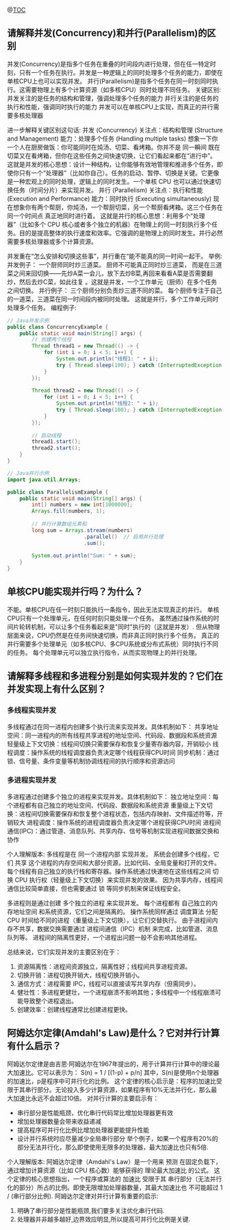 @[TOC](并发和并行)

## 请解释并发(Concurrency)和并行(Parallelism)的区别
并发(Concurrency)是指多个任务在重叠的时间段内进行处理，但在任一特定时刻，只有一个任务在执行。并发是一种逻辑上的同时处理多个任务的能力，即使在单核CPU上也可以实现并发。
并行(Parallelism)是指多个任务在同一时刻同时执行。这需要物理上有多个计算资源（如多核CPU）同时处理不同任务。
关键区别:
并发关注的是任务的结构和管理，强调处理多个任务的能力
并行关注的是任务的执行和性能，强调同时执行的能力
并发可以在单核CPU上实现，而真正的并行需要多核处理器

进一步解释关键区别这句话:
并发 (Concurrency)
关注点：结构和管理 (Structure and Management)
能力：处理多个任务 (Handling multiple tasks)
想象一下你一个人在厨房做饭：你可能同时在炖汤、切菜、看烤箱。你并不是 同一瞬间 既在切菜又在看烤箱，但你在这些任务之间快速切换，让它们看起来都在“进行中”。
这就是并发的核心思想：设计一种结构，让你能够有效地管理和推进多个任务，即使你只有一个“处理器”（比如你自己）。任务的启动、暂停、切换是关键。它更像是一种宏观上的同时处理，逻辑上的同时发生。一个单核 CPU 也可以通过快速切换任务（时间分片）来实现并发。
并行 (Parallelism)
关注点：执行和性能 (Execution and Performance)
能力：同时执行 (Executing simultaneously)
现在想象你有两个帮厨，你炖汤，一个帮厨切菜，另一个帮厨看烤箱。这三个任务在 同一个时间点 真正地同时进行着。
这就是并行的核心思想：利用多个“处理器”（比如多个 CPU 核心或者多个独立的机器）在物理上的同一时刻执行多个任务。目的是提高整体的执行速度和效率。它强调的是物理上的同时发生。并行必然需要多核处理器或多个计算资源。

并发重在“怎么安排和切换这些事”，并行重在“能不能真的同一时间一起干。
举例:
并发例子：
一个厨师同时炒三道菜。
厨师不可能真正同时炒三道菜，
而是在三道菜之间来回切换——先炒A菜一会儿，放下去炒B菜,再回来看看A菜是否需要翻炒，然后去炒C菜，如此往复
。这就是并发，一个工作单元（厨师）在多个任务之间切换。
并行例子：
三个厨师分别负责炒三道不同的菜。
每个厨师专注于自己的一道菜，三道菜在同一时间段内被同时处理。
这就是并行，多个工作单元同时处理多个任务。
编程例子:
```java
// Java并发示例
public class ConcurrencyExample {
    public static void main(String[] args) {
        // 创建两个线程
        Thread thread1 = new Thread(() -> {
            for (int i = 0; i < 5; i++) {
                System.out.println("线程1: " + i);
                try { Thread.sleep(100); } catch (InterruptedException e) { }
            }
        });
        
        Thread thread2 = new Thread(() -> {
            for (int i = 0; i < 5; i++) {
                System.out.println("线程2: " + i);
                try { Thread.sleep(100); } catch (InterruptedException e) { }
            }
        });
        
        // 启动线程
        thread1.start();
        thread2.start();
    }
}
```
```Java
// Java并行示例
import java.util.Arrays;

public class ParallelismExample {
    public static void main(String[] args) {
        int[] numbers = new int[1000000];
        Arrays.fill(numbers, 1);
        
        // 并行计算数组元素和
        long sum = Arrays.stream(numbers)
                         .parallel()  // 启用并行处理
                         .sum();
        
        System.out.println("Sum: " + sum);
    }
}
```

## 单核CPU能实现并行吗？为什么？
不能。单核CPU在任一时刻只能执行一条指令，因此无法实现真正的并行。
单核CPU只有一个处理单元，在任何时刻只能处理一个任务。
虽然通过操作系统的时间片轮转机制，可以让多个任务看起来是"同时"执行的（这就是并发）.
但从物理层面来说，CPU仍然是在任务间快速切换，而非真正同时执行多个任务。
真正的并行需要多个处理单元（如多核CPU、多CPU系统或分布式系统）同时执行不同的任务。
每个处理单元可以独立执行指令，从而实现物理上的并行处理。

## 请解释多线程和多进程分别是如何实现并发的？它们在并发实现上有什么区别？
### 多线程实现并发
多线程通过在同一进程内创建多个执行流来实现并发。具体机制如下：
共享地址空间：同一进程内的所有线程共享进程的地址空间、代码段、数据段和系统资源
轻量级上下文切换：线程间切换只需要保存和恢复少量寄存器内容，开销较小
线程调度：操作系统的线程调度器负责决定哪个线程获得CPU时间
同步机制：通过锁、信号量、条件变量等机制协调线程间的执行顺序和资源访问
### 多进程实现并发
多进程通过创建多个独立的进程来实现并发。具体机制如下：
独立地址空间：每个进程都有自己独立的地址空间、代码段、数据段和系统资源
重量级上下文切换：进程间切换需要保存和恢复整个进程状态，包括内存映射、文件描述符等，开销较大
进程调度：操作系统的进程调度器负责决定哪个进程获得CPU时间
进程间通信(IPC)：通过管道、消息队列、共享内存、信号等机制实现进程间数据交换和协作

个人理解版本:
多线程是在 同一个进程内部 实现并发。
系统会创建多个线程，它们 共享 这个进程的内存空间和大部分资源，比如代码、全局变量和打开的文件。
每个线程有自己独立的执行栈和寄存器。操作系统通过快速地在这些线程之间 切换 CPU 执行权（轻量级上下文切换）来实现并发的效果。
因为共享内存，线程间通信比较简单直接，但也需要通过 锁 等同步机制来保证线程安全。

多进程则是通过创建 多个独立的进程 来实现并发。
每个进程都有 自己独立的内存地址空间 和系统资源，它们之间是隔离的。
操作系统同样通过 调度算法 分配 CPU 时间给不同的进程（重量级上下文切换），让它们交替执行。
由于进程间内存不共享，数据交换需要通过 进程间通信（IPC）机制 来完成，比如管道、消息队列等。
进程间的隔离性更好，一个进程出问题一般不会影响其他进程。

总结来说，它们实现并发的主要区别在于：
1. 资源隔离性：进程间资源独立，隔离性好；线程间共享进程资源。
2. 切换开销：进程切换开销大，线程切换开销小。
3. 通信方式：进程需要 IPC，线程可以直接读写共享内存（但需同步）。
4. 健壮性：多进程更健壮，一个进程崩溃不影响其他；多线程中一个线程崩溃可能导致整个进程退出。
5. 创建效率：创建线程通常比创建进程更快。

## 阿姆达尔定律(Amdahl's Law)是什么？它对并行计算有什么启示？
阿姆达尔定律是由吉恩·阿姆达尔在1967年提出的，用于计算并行计算中的理论最大加速比。它可以表示为：
S(n) = 1 / [(1-p) + p/n]
其中，S(n)是使用n个处理器的加速比，p是程序中可并行化的比例。
这个定律的核心启示是：程序的加速比受限于其串行部分。无论投入多少计算资源，如果程序有10%无法并行化，那么最大加速比永远不会超过10倍。
对并行计算的主要启示有：
- 串行部分是性能瓶颈，优化串行代码常比增加处理器更有效
- 增加处理器数量会带来收益递减
- 提高程序可并行化比例比增加处理器更能提升性能
- 设计并行系统时应尽量减少全局串行部分
举个例子，如果一个程序有20%的部分无法并行化，那么即使使用无限多的处理器，最大加速比也只有5倍.

个人理解版本:
阿姆达尔定律（Amdahl's Law）是一个用来 预测 在固定负载下，通过增加计算资源（比如 CPU 核心数）能够获得的 理论最大加速比 的公式。
这个定律的核心思想指出，一个程序或算法的 加速比 受限于其 串行部分（无法并行化的部分）所占的比例。即使无限增加处理器数量，其最大加速比也 不可能超过 1 / (串行部分比例).
阿姆达尔定律对并行计算有重要的启示:
1. 明确了串行部分是性能瓶颈,我们要多关注优化串行代码.
2. 处理器并非越多越好,边界效应明显,所以提高可并行化比例是关键.









